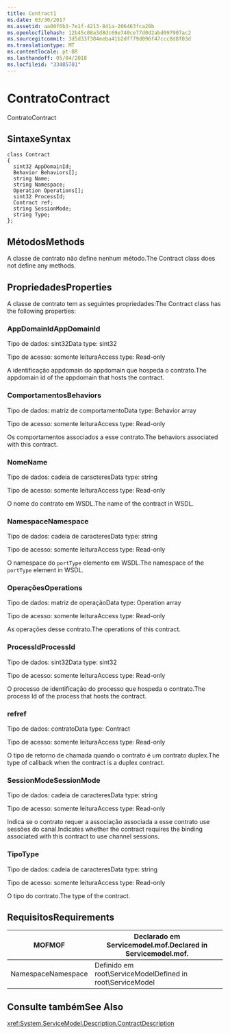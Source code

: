 ```yaml
---
title: Contract1
ms.date: 03/30/2017
ms.assetid: aa00f6b3-7e1f-4213-841a-206463fca20b
ms.openlocfilehash: 12b45c08a3d8dc69e740ce77d0d2abd097907ac2
ms.sourcegitcommit: 3d5d33f384eeba41b2dff79d096f47ccc8d8f03d
ms.translationtype: MT
ms.contentlocale: pt-BR
ms.lasthandoff: 05/04/2018
ms.locfileid: "33485701"
---
```

# <a name="contract"></a><span data-ttu-id="55b7a-102">Contrato</span><span class="sxs-lookup"><span data-stu-id="55b7a-102">Contract</span></span>
<span data-ttu-id="55b7a-103">Contrato</span><span class="sxs-lookup"><span data-stu-id="55b7a-103">Contract</span></span>  
  
## <a name="syntax"></a><span data-ttu-id="55b7a-104">Sintaxe</span><span class="sxs-lookup"><span data-stu-id="55b7a-104">Syntax</span></span>  
  
```  
class Contract  
{  
  sint32 AppDomainId;  
  Behavior Behaviors[];  
  string Name;  
  string Namespace;  
  Operation Operations[];  
  sint32 ProcessId;  
  Contract ref;  
  string SessionMode;  
  string Type;  
};  
```  
  
## <a name="methods"></a><span data-ttu-id="55b7a-105">Métodos</span><span class="sxs-lookup"><span data-stu-id="55b7a-105">Methods</span></span>  
 <span data-ttu-id="55b7a-106">A classe de contrato não define nenhum método.</span><span class="sxs-lookup"><span data-stu-id="55b7a-106">The Contract class does not define any methods.</span></span>  
  
## <a name="properties"></a><span data-ttu-id="55b7a-107">Propriedades</span><span class="sxs-lookup"><span data-stu-id="55b7a-107">Properties</span></span>  
 <span data-ttu-id="55b7a-108">A classe de contrato tem as seguintes propriedades:</span><span class="sxs-lookup"><span data-stu-id="55b7a-108">The Contract class has the following properties:</span></span>  
  
### <a name="appdomainid"></a><span data-ttu-id="55b7a-109">AppDomainId</span><span class="sxs-lookup"><span data-stu-id="55b7a-109">AppDomainId</span></span>  
 <span data-ttu-id="55b7a-110">Tipo de dados: sint32</span><span class="sxs-lookup"><span data-stu-id="55b7a-110">Data type: sint32</span></span>  
  
 <span data-ttu-id="55b7a-111">Tipo de acesso: somente leitura</span><span class="sxs-lookup"><span data-stu-id="55b7a-111">Access type: Read-only</span></span>  
  
 <span data-ttu-id="55b7a-112">A identificação appdomain do appdomain que hospeda o contrato.</span><span class="sxs-lookup"><span data-stu-id="55b7a-112">The appdomain id of the appdomain that hosts the contract.</span></span>  
  
### <a name="behaviors"></a><span data-ttu-id="55b7a-113">Comportamentos</span><span class="sxs-lookup"><span data-stu-id="55b7a-113">Behaviors</span></span>  
 <span data-ttu-id="55b7a-114">Tipo de dados: matriz de comportamento</span><span class="sxs-lookup"><span data-stu-id="55b7a-114">Data type: Behavior array</span></span>  
  
 <span data-ttu-id="55b7a-115">Tipo de acesso: somente leitura</span><span class="sxs-lookup"><span data-stu-id="55b7a-115">Access type: Read-only</span></span>  
  
 <span data-ttu-id="55b7a-116">Os comportamentos associados a esse contrato.</span><span class="sxs-lookup"><span data-stu-id="55b7a-116">The behaviors associated with this contract.</span></span>  
  
### <a name="name"></a><span data-ttu-id="55b7a-117">Nome</span><span class="sxs-lookup"><span data-stu-id="55b7a-117">Name</span></span>  
 <span data-ttu-id="55b7a-118">Tipo de dados: cadeia de caracteres</span><span class="sxs-lookup"><span data-stu-id="55b7a-118">Data type: string</span></span>  
  
 <span data-ttu-id="55b7a-119">Tipo de acesso: somente leitura</span><span class="sxs-lookup"><span data-stu-id="55b7a-119">Access type: Read-only</span></span>  
  
 <span data-ttu-id="55b7a-120">O nome do contrato em WSDL.</span><span class="sxs-lookup"><span data-stu-id="55b7a-120">The name of the contract in WSDL.</span></span>  
  
### <a name="namespace"></a><span data-ttu-id="55b7a-121">Namespace</span><span class="sxs-lookup"><span data-stu-id="55b7a-121">Namespace</span></span>  
 <span data-ttu-id="55b7a-122">Tipo de dados: cadeia de caracteres</span><span class="sxs-lookup"><span data-stu-id="55b7a-122">Data type: string</span></span>  
  
 <span data-ttu-id="55b7a-123">Tipo de acesso: somente leitura</span><span class="sxs-lookup"><span data-stu-id="55b7a-123">Access type: Read-only</span></span>  
  
 <span data-ttu-id="55b7a-124">O namespace do `portType` elemento em WSDL.</span><span class="sxs-lookup"><span data-stu-id="55b7a-124">The namespace of the `portType` element in WSDL.</span></span>  
  
### <a name="operations"></a><span data-ttu-id="55b7a-125">Operações</span><span class="sxs-lookup"><span data-stu-id="55b7a-125">Operations</span></span>  
 <span data-ttu-id="55b7a-126">Tipo de dados: matriz de operação</span><span class="sxs-lookup"><span data-stu-id="55b7a-126">Data type: Operation array</span></span>  
  
 <span data-ttu-id="55b7a-127">Tipo de acesso: somente leitura</span><span class="sxs-lookup"><span data-stu-id="55b7a-127">Access type: Read-only</span></span>  
  
 <span data-ttu-id="55b7a-128">As operações desse contrato.</span><span class="sxs-lookup"><span data-stu-id="55b7a-128">The operations of this contract.</span></span>  
  
### <a name="processid"></a><span data-ttu-id="55b7a-129">ProcessId</span><span class="sxs-lookup"><span data-stu-id="55b7a-129">ProcessId</span></span>  
 <span data-ttu-id="55b7a-130">Tipo de dados: sint32</span><span class="sxs-lookup"><span data-stu-id="55b7a-130">Data type: sint32</span></span>  
  
 <span data-ttu-id="55b7a-131">Tipo de acesso: somente leitura</span><span class="sxs-lookup"><span data-stu-id="55b7a-131">Access type: Read-only</span></span>  
  
 <span data-ttu-id="55b7a-132">O processo de identificação do processo que hospeda o contrato.</span><span class="sxs-lookup"><span data-stu-id="55b7a-132">The process Id of the process that hosts the contract.</span></span>  
  
### <a name="ref"></a><span data-ttu-id="55b7a-133">ref</span><span class="sxs-lookup"><span data-stu-id="55b7a-133">ref</span></span>  
 <span data-ttu-id="55b7a-134">Tipo de dados: contrato</span><span class="sxs-lookup"><span data-stu-id="55b7a-134">Data type: Contract</span></span>  
  
 <span data-ttu-id="55b7a-135">Tipo de acesso: somente leitura</span><span class="sxs-lookup"><span data-stu-id="55b7a-135">Access type: Read-only</span></span>  
  
 <span data-ttu-id="55b7a-136">O tipo de retorno de chamada quando o contrato é um contrato duplex.</span><span class="sxs-lookup"><span data-stu-id="55b7a-136">The type of callback when the contract is a duplex contract.</span></span>  
  
### <a name="sessionmode"></a><span data-ttu-id="55b7a-137">SessionMode</span><span class="sxs-lookup"><span data-stu-id="55b7a-137">SessionMode</span></span>  
 <span data-ttu-id="55b7a-138">Tipo de dados: cadeia de caracteres</span><span class="sxs-lookup"><span data-stu-id="55b7a-138">Data type: string</span></span>  
  
 <span data-ttu-id="55b7a-139">Tipo de acesso: somente leitura</span><span class="sxs-lookup"><span data-stu-id="55b7a-139">Access type: Read-only</span></span>  
  
 <span data-ttu-id="55b7a-140">Indica se o contrato requer a associação associada a esse contrato use sessões do canal.</span><span class="sxs-lookup"><span data-stu-id="55b7a-140">Indicates whether the contract requires the binding associated with this contract to use channel sessions.</span></span>  
  
### <a name="type"></a><span data-ttu-id="55b7a-141">Tipo</span><span class="sxs-lookup"><span data-stu-id="55b7a-141">Type</span></span>  
 <span data-ttu-id="55b7a-142">Tipo de dados: cadeia de caracteres</span><span class="sxs-lookup"><span data-stu-id="55b7a-142">Data type: string</span></span>  
  
 <span data-ttu-id="55b7a-143">Tipo de acesso: somente leitura</span><span class="sxs-lookup"><span data-stu-id="55b7a-143">Access type: Read-only</span></span>  
  
 <span data-ttu-id="55b7a-144">O tipo do contrato.</span><span class="sxs-lookup"><span data-stu-id="55b7a-144">The type of the contract.</span></span>  
  
## <a name="requirements"></a><span data-ttu-id="55b7a-145">Requisitos</span><span class="sxs-lookup"><span data-stu-id="55b7a-145">Requirements</span></span>  
  
|<span data-ttu-id="55b7a-146">MOF</span><span class="sxs-lookup"><span data-stu-id="55b7a-146">MOF</span></span>|<span data-ttu-id="55b7a-147">Declarado em Servicemodel.mof.</span><span class="sxs-lookup"><span data-stu-id="55b7a-147">Declared in Servicemodel.mof.</span></span>|  
|---------|-----------------------------------|  
|<span data-ttu-id="55b7a-148">Namespace</span><span class="sxs-lookup"><span data-stu-id="55b7a-148">Namespace</span></span>|<span data-ttu-id="55b7a-149">Definido em root\ServiceModel</span><span class="sxs-lookup"><span data-stu-id="55b7a-149">Defined in root\ServiceModel</span></span>|  
  
## <a name="see-also"></a><span data-ttu-id="55b7a-150">Consulte também</span><span class="sxs-lookup"><span data-stu-id="55b7a-150">See Also</span></span>  
 <xref:System.ServiceModel.Description.ContractDescription>

